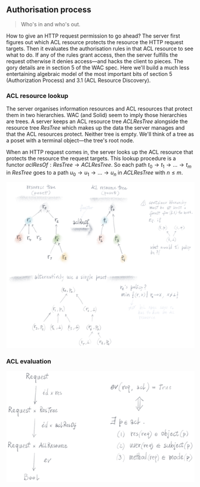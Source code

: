 Authorisation process
---------------------
> Who's in and who's out.

How to give an HTTP request permission to go ahead? The server first
figures out which ACL resource protects the resource the HTTP request
targets. Then it evaluates the authorisation rules in that ACL resource
to see what to do. If any of the rules grant access, then the server
fulfills the request otherwise it denies access—and hacks the client
to pieces. The gory details are in section 5 of the WAC spec. Here
we'll build a much less entertaining algebraic model of the most
important bits of section 5 (Authorization Process) and 3.1 (ACL
Resource Discovery).


### ACL resource lookup

The server organises information resources and ACL resources that
protect them in two hierarchies. WAC (and Solid) seem to imply those
hierarchies are trees. A server keeps an ACL resource tree $ACLResTree$
alongside the resource tree $ResTree$ which makes up the data the
server manages and that the ACL resources protect. Neither tree is
empty. We'll think of a tree as a poset with a terminal object—the
tree's root node.

When an HTTP request comes in, the server looks up the ACL resource
that protects the resource the request targets. This lookup procedure
is a functor $aclResOf : ResTree \rightarrow ACLResTree$. So each
path $t_0 \rightarrow t_1 \rightarrow \ldots \rightarrow t_m$ in $ResTree$
goes to a path $u_0 \rightarrow u_1 \rightarrow \ldots \rightarrow u_n$
in $ACLResTree$ with $n \leq m$.

![ACL resource lookup.][dia.acl]


### ACL evaluation

![Authorisation evaluation.][dia.eval]




[dia.acl]: ./effective-acl.png
[dia.eval]: ./auth-eval.png
